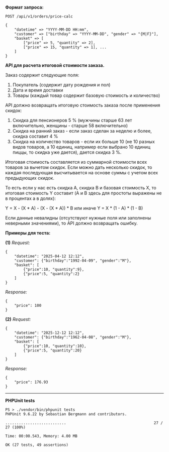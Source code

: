 **Формат запроса:**
```
POST /api/v1/orders/price-calc
```
```
{
    "datetime" => "YYYY-MM-DD HH:mm",
    "customer" => ["birthday" => "YYYY-MM-DD", "gender" => "{M|F}"],
    "basket" => [
        ["price" => 5, "quantity" => 2],
        ["price" => 15, "quantity" => 1], ...
    ]
}
```

**API для расчета итоговой стоимости заказа.**

Заказ содержит следующие поля:

1. Покупатель (содержит дату рождения и пол)
2. Дата и время доставки
3. Товары (каждый товар содержит базовую стоимость и количество)

API должно возвращать итоговую стоимость заказа после применения скидок:

1. Скидка для пенсионеров 5 % (мужчины старше 63 лет включительно, женщины - старше 58 включительно)
2. Скидка на ранний заказ - если заказ сделан за неделю и более, скидка составит 4 %
3. Скидка на количество товаров - если их больше 10 (не 10 разных видов товаров, а 10 единиц, например если выбрано 10 единиц пиццы, то скидка уже дается), дается скидка 3 %.

Итоговая стоимость составляется из суммарной стоимости всех товаров за 
вычетом скидок. Если можно дать несколько скидок,
то каждая последующая высчитывается на основе суммы с учетом всех 
предыдующих скидок.

То есть если у нас есть скидка А, скидка B и базовая стоимость X, то 
итоговая стоимость Y составит (A и B здесь для простоты выражены не в 
процентах а в долях):

Y = X - (X * A) - (X - (X * A)) * B
или иначе
Y = X * (1 - A) * (1 - B)

Если данные невалидны (отсутствуют нужные поля или заполнены неверными 
значениями), то API должно возвращать ошибку.

**Примеры для теста:**

**(1)**
*Request:*
```
{
    "datetime": "2025-04-12 12:12",
    "customer": {"birthday":"1992-04-09", "gender":"M"},
    "basket": [
        {"price":10, "quantity":9},
        {"price":5, "quantity":2}
    ]
}
```
*Response:*
```
{
    "price": 100
}
```

**(2)**
*Request:*
```
{
    "datetime": "2025-12-12 12:12",
    "customer": {"birthday":"1962-04-08", "gender":"M"},
    "basket": [
        {"price":10, "quantity":10},
        {"price":5, "quantity":20}
    ]
}
```
*Response:*
```
{
    "price": 176.93
}
```

---

**PHPUnit tests**

```
PS > ./vendor/bin/phpunit tests
PHPUnit 9.6.22 by Sebastian Bergmann and contributors.

...........................                                       27 / 27 (100%)

Time: 00:00.543, Memory: 4.00 MB

OK (27 tests, 49 assertions)
```
